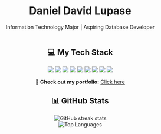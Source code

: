 <div align="center">

  <h1 style="font-weight:bold;">Daniel David Lupase</h1>

  <div>Information Technology Major | Aspiring Database Developer</div>

  <br/>

  <!-- Tech Stack -->
  <h2>💻 My Tech Stack</h2>
  <p>
    <img src="https://img.shields.io/badge/mysql-4479A1.svg?style=for-the-badge&logo=mysql&logoColor=white"/>
    <img src="https://img.shields.io/badge/javascript-%23323330.svg?style=for-the-badge&logo=javascript&logoColor=%23F7DF1E"/>
    <img src="https://img.shields.io/badge/html5-%23E34F26.svg?style=for-the-badge&logo=html5&logoColor=white"/>
    <img src="https://img.shields.io/badge/css3-%231572B6.svg?style=for-the-badge&logo=css3&logoColor=white"/>
    <img src="https://img.shields.io/badge/python-3670A0?style=for-the-badge&logo=python&logoColor=ffdd54"/>
    <img src="https://img.shields.io/badge/Next-black?style=for-the-badge&logo=next.js&logoColor=white"/>
    <img src="https://img.shields.io/badge/node.js-6DA55F?style=for-the-badge&logo=node.js&logoColor=white"/>
    <img src="https://img.shields.io/badge/tailwindcss-%2338B2AC.svg?style=for-the-badge&logo=tailwind-css&logoColor=white"/>
    <img src="https://img.shields.io/badge/typescript-%23007ACC.svg?style=for-the-badge&logo=typescript&logoColor=white"/>
  </p>

  <p><strong>📁 Check out my portfolio:</strong> <a href="YOUR_PORTFOLIO_LINK_HERE">Click here</a></p>

  <!-- GitHub Stats -->
  <h2>📊 GitHub Stats</h2>
  <p>
    <img src="https://nirzak-streak-stats.vercel.app/?user=ddmlupase&theme=dark&hide_border=true" alt="GitHub streak stats"/><br/>
    <img src="https://github-readme-stats.vercel.app/api/top-langs/?username=ddmlupase&theme=dark&hide_border=true&include_all_commits=false&count_private=false&layout=compact" alt="Top Languages"/>
  </p>

  <br/>

  <!-- Visitor Count -->
 

</div>

<!-- Proudly created with GPRM ( https://gprm.itsvg.in ) -->
